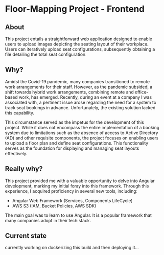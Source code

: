 # Floor-Mapping Project - Frontend

## About

This project entails a straightforward web application designed to enable users to upload images depicting the seating layout of their workplace. Users can iteratively upload seat configurations, subsequently obtaining a file detailing the total seat configuration.

## Why?
Amidst the Covid-19 pandemic, many companies transitioned to remote work arrangements for their staff. However, as the pandemic subsided, a shift towards hybrid work arrangements, combining remote and office-based work, has emerged. Recently, during an event at a company I was associated with, a pertinent issue arose regarding the need for a system to track seat bookings in advance. Unfortunately, the existing solution lacked this capability.

This circumstance served as the impetus for the development of this project. While it does not encompass the entire implementation of a booking system due to limitations such as the absence of access to Active Directory (AD) and other requisite components, the project focuses on enabling users to upload a floor plan and define seat configurations. This functionality serves as the foundation for displaying and managing seat layouts effectively.

## Really why?
This project provided me with a valuable opportunity to delve into Angular development, marking my initial foray into this framework. Through this experience, I acquired proficiency in several new tools, including:
- Angular Web Framework (Services, Components LifeCycle)
- AWS S3 (IAM, Bucket Policies, AWS SDK)

The main goal was to learn to use Angular. It is a popular framework that many companies adopt in their tech stack.

## Current state
currently working on dockerizing this build and then deploying it...
